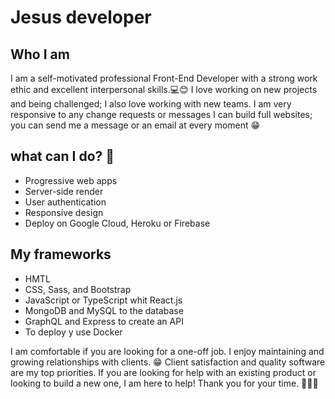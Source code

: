 # Jesus developer

## Who I am

I am a self-motivated professional Front-End Developer with a strong work ethic and excellent interpersonal skills.💻😊
I love working on new projects and being challenged; I also love working with new teams. I am very responsive to any change requests or messages
 I can build full websites; you can send me a message or an email at every moment 😁

## what can I do? 🤔

- Progressive web apps
- Server-side render
- User authentication
- Responsive design
- Deploy on Google Cloud, Heroku or Firebase

## My frameworks

- HMTL
- CSS, Sass, and Bootstrap
- JavaScript or TypeScript whit React.js
- MongoDB and MySQL to the database
- GraphQL and Express to create an API
- To deploy y use Docker

I am comfortable if you are looking for a one-off job. I enjoy maintaining and growing relationships with clients. 😁
Client satisfaction and quality software are my top priorities.
If you are looking for help with an existing product or looking to build a new one, I am here to help!
Thank you for your time. 👋👋👋
